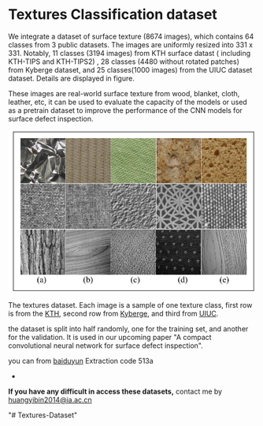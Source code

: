 # Textures Classification dataset #


We integrate a dataset of surface texture (8674 images), which contains 64 classes from 3 public datasets.  The images are uniformly resized into  331 x 331. Notably, 11 classes (3194 images) from   KTH surface datast ( including KTH-TIPS and KTH-TIPS2)  , 28 classes (4480 without rotated patches) from  Kyberge  dataset, and 25 classes(1000 images) from the  UIUC dataset  dataset. Details are displayed in figure. 

These images are real-world surface texture from wood, blanket, cloth, leather, etc, it can be used to evaluate the capacity of the  models or used as a pretrain dataset to improve the performance of the CNN models for surface defect inspection.

![](sample.png)


The textures dataset. Each image is a sample of one texture class, first row is from the [KTH](http://www.nada.kth.se/cvap/databases/kth-tips), second row from [Kyberge](http://www.cb.uu.se/~gustaf/texture/), and third from [UIUC](http://www-cvr.ai.uiuc.edu/ponce_grp/data/).


the dataset is split  into half randomly, one for the
training set, and another for the validation. It is used in our upcoming paper "A compact convolutional neural network for surface defect inspection".



you can from [baiduyun](https://pan.baidu.com/s/1riU1BdYEFLNiXdQ3oOKUwg) Extraction code 513a 
 

-  

**If you have any difficult in access these datasets,** contact me by [huangyibin2014@ia.ac.cn](huangyibin2014@ia.ac.cn)













"# Textures-Dataset" 
